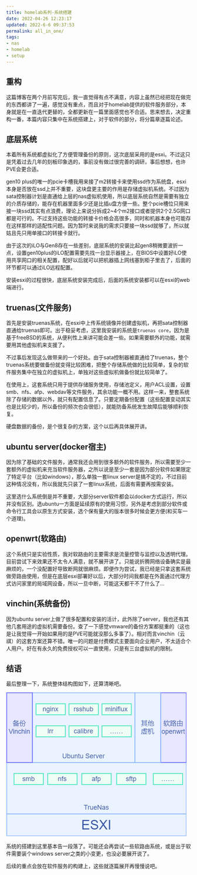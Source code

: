 ```yaml
---
title: homelab系列-系统搭建
date: 2022-04-26 12:23:17
updated: 2022-6-6 09:37:53
permalink: all_in_one/
tags:
- nas
- homelab
- setup
---
```


## 重构

这篇博客在两个月前写完后，我一直觉得有点不满意，内容上虽然已经把现在做完的东西都讲了一遍，感觉没有重点，而且对于homelab提供的软件服务部分，本身就是在一直迭代更替的，全都更新在一篇里面感觉也不合适。思来想去，决定重构一番，本篇内容只集中在系统搭建上，对于软件的部分，将分篇章逐篇论述。

## 底层系统

本着所有系统都虚拟化了方便管理备份的原则，这次底层采用的是esxi。不过这只是凭着过去几年的刻板印象选的，事前没有做过很完善的调研，事后想想，也许PVE会更合适。

gen10 plus的唯一的pcie卡槽我用来接了m2转接卡来使用ssd作为系统盘，esxi本身是否放在ssd上并不重要，这块盘更主要的作用是存储虚拟机系统。不过因为sata控制器计划是直通给上层的nas虚拟机使用，所以底层系统自然是需要有独立的介质存储的，能存在机器里面多少还是比插u盘方便一些。整个pcie槽位只用来接一块ssd其实有点浪费，理论上来说分拆成2~4个m2接口或者提供2个2.5G网口都是可行的。不过支持这些功能的转接卡价格会高很多，同时和机器本身也可能存在这样那样的适配性问题。因为暂时来说我的需求只要接一块ssd就够了，所以就姑且先只用单接口的转接卡就行。

由于这次的iLO与Gen8存在一些差别，底层系统的安装比起gen8稍微要波折一点，设置gen10plus的iLO配置需要先找一台显示器接上，在BIOS中设置好iLO使用共享网口的相关配置，配好以后就可以把机器插上网线塞到柜子里去了，后面的环节都可以通过iLO远程配置。

安装esxi的过程很快，底层系统安装完成后，后面的系统安装都可以在esxi的web端进行。

## truenas(文件服务)

首先是安装truenas系统，在esxi中上传系统镜像并创建虚拟机，再把sata控制器直通给truenas即可。出于稳妥考虑，这里我安装的系统是`truenas core`，因为是基于freeBSD的系统，从便利性上来讲可能会差一些。如果需要额外的功能，就需要用其他虚拟机来支援了。

不过事后发现这么做带来的一个好处。由于sata控制器被直通给了truenas，整个truenas系统要做备份就变得比较困难，把整个存储系统做的比较简单，复杂的软件服务集中在独立的虚拟机上，单独对这些虚拟机做备份就比较简单了。

在使用上，这套系统只用于提供存储服务使用，存储池定义，用户ACL设置，设置smb、nfs、afp、webdav等文件服务，其余功能一概不用。这样一来，整套系统除了存储的数据以外，就只有配置信息了。只要定期备份配置（这些配置变动其实也是比较少的，所以备份的频次也会很低），就能防备系统发生故障后能够顺利恢复。

硬盘数据的备份，是个很复杂的方案，这个以后再具体展开讲。

## ubuntu server(docker宿主)

因为除了基础的文件服务，通常我还会用到很多额外的软件服务，所以需要至少一套额外的虚拟机来充当软件服务器，之所以说是至少一套是因为部分软件如果限定了特定平台（比如windows），那么单独一套linux server是搞不定的，不过目前这种情况没有，所以我就先只装了一套linux系统，后面有需要再按需安装。

这里选什么系统倒是并不重要，大部分server软件都会以docker方式运行，所以并没有区别。选ubuntu一方面是延续原有的使用习惯，另外是考虑到部分软件或命令行工具会以原生方式安装，选个保有量大的版本很多时候会更方便(和买车一个道理)。

## openwrt(软路由)

这个系统只是实验性质，我对软路由的主要需求是流量控管与监控以及透明代理。目前尝试下来效果还不太令人满意，就不展开讲了。只能说折腾网络设备确实是最麻烦的，一个没配置好导致断网就很麻烦。即便作为尝试，我已经是只拿这套系统做旁路由使用，但是在底层esxi部署好以后，大部分时间我都是在外面通过代理方式访问家里的局域网设备，所以一旦中断，可能这天都干不了什么了...

## vinchin(系统备份)

因为ubuntu server上做了很多配置和安装的活计，此外除了server，我也还有其他几套用途的虚拟机需要备份。查了一下感觉vmware的备份方案都挺重的（这也是让我觉得一开始如果用的是PVE可能就没那么多事了）。相对而言vinchin（云祺）的这套方案还算不错。唯一的问题是付费模式主要面向企业用户，不太适合个人用户。好在有永久的免费授权可以一直使用，只是有三台虚拟机的限制。

## 结语

最后整理一下，系统整体结构图如下，还算清晰吧。

![AIO.drawio](17_All_in_one/AIO.drawio-16544876426702.png)

系统的搭建到这里基本告一段落了。可能还会再尝试一些软路由系统，或是出于软件需要装个windows server之类的小变更，也没必要展开说了。

后续的重点会放在软件服务的构建上，这些就逐篇展开再慢慢说吧。